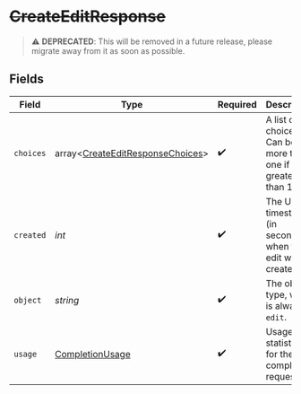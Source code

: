 # ~~CreateEditResponse~~

> :warning: **DEPRECATED**: This will be removed in a future release, please migrate away from it as soon as possible.


## Fields

| Field                                                                                | Type                                                                                 | Required                                                                             | Description                                                                          |
| ------------------------------------------------------------------------------------ | ------------------------------------------------------------------------------------ | ------------------------------------------------------------------------------------ | ------------------------------------------------------------------------------------ |
| `choices`                                                                            | array<[CreateEditResponseChoices](../../models/shared/CreateEditResponseChoices.md)> | :heavy_check_mark:                                                                   | A list of edit choices. Can be more than one if `n` is greater than 1.               |
| `created`                                                                            | *int*                                                                                | :heavy_check_mark:                                                                   | The Unix timestamp (in seconds) of when the edit was created.                        |
| `object`                                                                             | *string*                                                                             | :heavy_check_mark:                                                                   | The object type, which is always `edit`.                                             |
| `usage`                                                                              | [CompletionUsage](../../models/shared/CompletionUsage.md)                            | :heavy_check_mark:                                                                   | Usage statistics for the completion request.                                         |